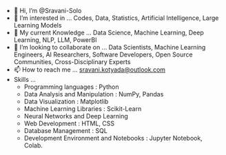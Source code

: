 - 👋 Hi, I’m @Sravani-Solo
- 👀 I’m interested in ... Codes, Data, Statistics, Artificial Intelligence, Large Learning Models
- 🌱 My current Knowledge ... Data Science, Machine Learning, Deep Learning, NLP, LLM, PowerBI
- 💞️ I’m looking to collaborate on ... Data Scientists, Machine Learning Engineers, AI Researchers, Software Developers, Open Source Communities, Cross-Disciplinary Experts
- 📫 How to reach me ... sravani.kotyada@outlook.com
- Skills ...
  * Programming languages : Python
  * Data Analysis and Manipulation : NumPy, Pandas
  * Data Visualization : Matplotlib
  * Machine Learning Libraries : Scikit-Learn
  * Neural Networks and Deep Learning
  * Web Development : HTML, CSS
  * Database Management : SQL
  * Development Environment and Notebooks : Jupyter Notebook, Colab.
<!---
Sravani-Solo/Sravani-Solo is a ✨ special ✨ repository because its `README.md` (this file) appears on your GitHub profile.
You can click the Preview link to take a look at your changes.
--->
